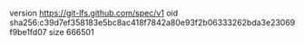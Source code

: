 version https://git-lfs.github.com/spec/v1
oid sha256:c39d7ef358183e5bc8ac418f7842a80e93f2b06333262bda3e23069f9be1fd07
size 666501

